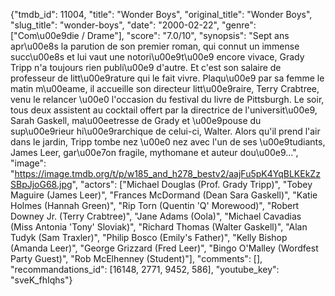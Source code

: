 {"tmdb_id": 11004, "title": "Wonder Boys", "original_title": "Wonder Boys", "slug_title": "wonder-boys", "date": "2000-02-22", "genre": ["Com\u00e9die / Drame"], "score": "7.0/10", "synopsis": "Sept ans apr\u00e8s la parution de son premier roman, qui connut un immense succ\u00e8s et lui vaut une notori\u00e9t\u00e9 encore vivace, Grady Tripp n'a toujours rien publi\u00e9 d'autre. Et c'est son salaire de professeur de litt\u00e9rature qui le fait vivre. Plaqu\u00e9 par sa femme le matin m\u00eame, il accueille son directeur litt\u00e9raire, Terry Crabtree, venu le relancer \u00e0 l'occasion du festival du livre de Pittsburgh. Le soir, tous deux assistent au cocktail offert par la directrice de l'universit\u00e9, Sarah Gaskell, ma\u00eetresse de Grady et \u00e9pouse du sup\u00e9rieur hi\u00e9rarchique de celui-ci, Walter. Alors qu'il prend l'air dans le jardin, Tripp tombe nez \u00e0 nez avec l'un de ses \u00e9tudiants, James Leer, gar\u00e7on fragile, mythomane et auteur dou\u00e9...", "image": "https://image.tmdb.org/t/p/w185_and_h278_bestv2/aajFu5pK4YqBLKEkZzSBpJjoG68.jpg", "actors": ["Michael Douglas (Prof. Grady Tripp)", "Tobey Maguire (James Leer)", "Frances McDormand (Dean Sara Gaskell)", "Katie Holmes (Hannah Green)", "Rip Torn (Quentin 'Q' Morewood)", "Robert Downey Jr. (Terry Crabtree)", "Jane Adams (Oola)", "Michael Cavadias (Miss Antonia 'Tony' Sloviak)", "Richard Thomas (Walter Gaskell)", "Alan Tudyk (Sam Traxler)", "Philip Bosco (Emily's Father)", "Kelly Bishop (Amanda Leer)", "George Grizzard (Fred Leer)", "Bingo O'Malley (Wordfest Party Guest)", "Rob McElhenney (Student)"], "comments": [], "recommandations_id": [16148, 2771, 9452, 586], "youtube_key": "sveK_fhIqhs"}